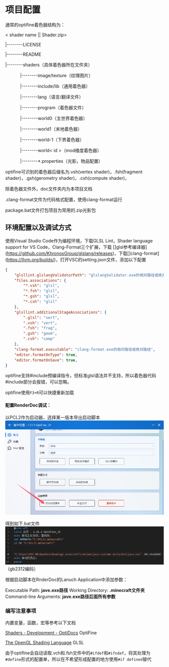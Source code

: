# 项目配置

通常的optifine着色器结构为：

< shader name || Shader.zip>

|--------LICENSE

|--------README

|--------shaders（具体着色器所在文件夹）

            |--------image/texture（纹理图片）

            |--------include/lib（通用着色器）

            |--------lang（语言/翻译文件）

            |--------program（着色器文件）

            |--------world0（主世界着色器）

            |--------world1（末地着色器）

            |--------world-1（下界着色器）

            |--------world< id >（mod维度着色器）

            |--------*.properties（光影，物品配置）

optifine可识别的着色器后缀名为.vsh(vertex shader)，.fsh(fragment shader)，.gsh(gerometry shader)，.csh(compute shader)，

除着色器文件外，doc文件夹内为本项目文档

.clang-format文件为代码格式配置，使用clang-format运行

package.bat文件打包项目为常用的.zip光影包

## 环境配置以及调试方式

使用Visual Studio Code作为编程环境，下载GLSL Lint，Shader language support for VS Code，Clang-Format三个扩展，下载 []glsl参考编译器](https://github.com/KhronosGroup/glslang/releases)，下载[]clang-format](https://llvm.org/builds/)，打开VSC的setting.json文件，添加以下配置

```json
{
    "glsllint.glslangValidatorPath": "glslangValidator.exe的相对路径或绝对路径",
    "files.associations": {
        "*.vsh": "glsl",
        "*.fsh": "glsl",
        "*.gsh": "glsl",
        "*.csh": "glsl"
    },
    "glsllint.additionalStageAssociations": {
        ".glsl": "vert",
        ".vsh": "vert",
        ".fsh": "frag",
        ".gsh": "geom",
        ".csh": "comp"
    },
    "clang-format.executable": "clang-format.exe的相对路径或绝对路径",
    "editor.formatOnType": true,
    "editor.formatOnSave": true,
}
```

optifine支持#include预编译指令，但标准glsl语法并不支持，所以着色器代码#include部分会报错，可以忽略。

optifine使用`F3+R`可以快捷重新加载

#### 配置RenderDoc调试：

以PCL2作为启动器，选择某一版本导出启动脚本
![alt text](pcl2_bat.png)

得到如下.bat文件
![alt text](lanuch_bat.png)（gb2312编码）

根据启动脚本在RnderDoc的Lanuch Application中添加参数：

Executable Path:  **jave.exe路径**
Working Directory:  **.minecraft文件夹**
Command-line Arguments:  **jave.exe路径后面所有参数**

### 编写注意事项

内置变量，函数，宏等参考以下文档

[Shaders - Development - OptiDocs](https://optifine.readthedocs.io/shaders_dev.html) OptiFine

[The OpenGL Shading Language](https://registry.khronos.org/OpenGL/specs/gl/GLSLangSpec.1.20.pdf) GLSL

由于optifine会自动读取.vch和.fsh文件中的`#ifdef`和`#ifndef`，将其处理为`#define`形式的配置单，所以在不希望形成配置的地方使用`#if defined`替代


